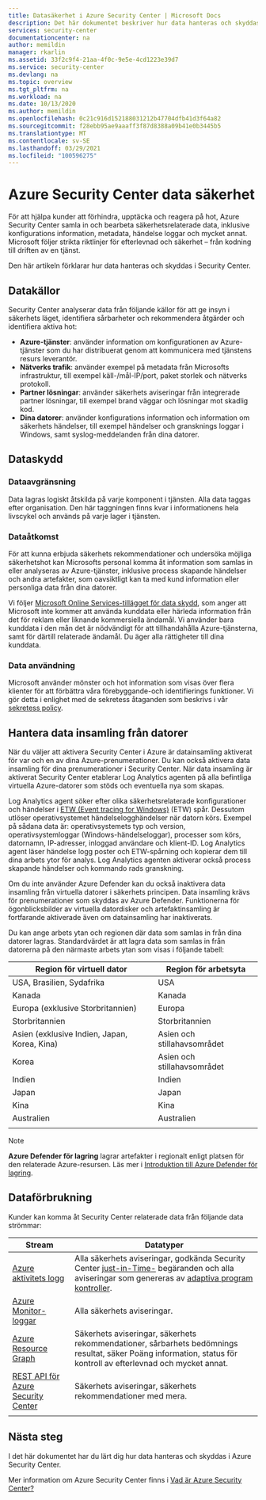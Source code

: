 ```yaml
---
title: Datasäkerhet i Azure Security Center | Microsoft Docs
description: Det här dokumentet beskriver hur data hanteras och skyddas i Azure Security Center.
services: security-center
documentationcenter: na
author: memildin
manager: rkarlin
ms.assetid: 33f2c9f4-21aa-4f0c-9e5e-4cd1223e39d7
ms.service: security-center
ms.devlang: na
ms.topic: overview
ms.tgt_pltfrm: na
ms.workload: na
ms.date: 10/13/2020
ms.author: memildin
ms.openlocfilehash: 0c21c916d152188031212b47704dfb41d3f64a82
ms.sourcegitcommit: f28ebb95ae9aaaff3f87d8388a09b41e0b3445b5
ms.translationtype: MT
ms.contentlocale: sv-SE
ms.lasthandoff: 03/29/2021
ms.locfileid: "100596275"
---
```

# <a name="azure-security-center-data-security"></a>Azure Security Center data säkerhet

För att hjälpa kunder att förhindra, upptäcka och reagera på hot, Azure Security Center samla in och bearbeta säkerhetsrelaterade data, inklusive konfigurations information, metadata, händelse loggar och mycket annat. Microsoft följer strikta riktlinjer för efterlevnad och säkerhet – från kodning till driften av en tjänst.

Den här artikeln förklarar hur data hanteras och skyddas i Security Center.

## <a name="data-sources"></a>Datakällor
Security Center analyserar data från följande källor för att ge insyn i säkerhets läget, identifiera sårbarheter och rekommendera åtgärder och identifiera aktiva hot:

- **Azure-tjänster**: använder information om konfigurationen av Azure-tjänster som du har distribuerat genom att kommunicera med tjänstens resurs leverantör.
- **Nätverks trafik**: använder exempel på metadata från Microsofts infrastruktur, till exempel käll-/mål-IP/port, paket storlek och nätverks protokoll.
- **Partner lösningar**: använder säkerhets aviseringar från integrerade partner lösningar, till exempel brand väggar och lösningar mot skadlig kod.
- **Dina datorer**: använder konfigurations information och information om säkerhets händelser, till exempel händelser och gransknings loggar i Windows, samt syslog-meddelanden från dina datorer.


## <a name="data-protection"></a>Dataskydd

### <a name="data-segregation"></a>Dataavgränsning
Data lagras logiskt åtskilda på varje komponent i tjänsten. Alla data taggas efter organisation. Den här taggningen finns kvar i informationens hela livscykel och används på varje lager i tjänsten.

### <a name="data-access"></a>Dataåtkomst
För att kunna erbjuda säkerhets rekommendationer och undersöka möjliga säkerhetshot kan Microsofts personal komma åt information som samlas in eller analyseras av Azure-tjänster, inklusive process skapande händelser och andra artefakter, som oavsiktligt kan ta med kund information eller personliga data från dina datorer. 

Vi följer [Microsoft Online Services-tillägget för data skydd](https://www.microsoftvolumelicensing.com/Downloader.aspx?DocumentId=17880), som anger att Microsoft inte kommer att använda kunddata eller härleda information från det för reklam eller liknande kommersiella ändamål. Vi använder bara kunddata i den mån det är nödvändigt för att tillhandahålla Azure-tjänsterna, samt för därtill relaterade ändamål. Du äger alla rättigheter till dina kunddata.

### <a name="data-use"></a>Data användning
Microsoft använder mönster och hot information som visas över flera klienter för att förbättra våra förebyggande-och identifierings funktioner. Vi gör detta i enlighet med de sekretess åtaganden som beskrivs i vår [sekretess policy](https://privacy.microsoft.com/privacystatement).

## <a name="manage-data-collection-from-machines"></a>Hantera data insamling från datorer
När du väljer att aktivera Security Center i Azure är datainsamling aktiverat för var och en av dina Azure-prenumerationer. Du kan också aktivera data insamling för dina prenumerationer i Security Center. När data insamling är aktiverat Security Center etablerar Log Analytics agenten på alla befintliga virtuella Azure-datorer som stöds och eventuella nya som skapas.

Log Analytics agent söker efter olika säkerhetsrelaterade konfigurationer och händelser i [ETW (Event tracing for Windows)](/windows/win32/etw/event-tracing-portal) (ETW) spår. Dessutom utlöser operativsystemet händelselogghändelser när datorn körs. Exempel på sådana data är: operativsystemets typ och version, operativsystemloggar (Windows-händelseloggar), processer som körs, datornamn, IP-adresser, inloggad användare och klient-ID. Log Analytics agent läser händelse logg poster och ETW-spårning och kopierar dem till dina arbets ytor för analys. Log Analytics agenten aktiverar också process skapande händelser och kommando rads granskning.

Om du inte använder Azure Defender kan du också inaktivera data insamling från virtuella datorer i säkerhets principen. Data insamling krävs för prenumerationer som skyddas av Azure Defender. Funktionerna för ögonblicksbilder av virtuella datordisker och artefaktinsamling är fortfarande aktiverade även om datainsamling har inaktiverats.

Du kan ange arbets ytan och regionen där data som samlas in från dina datorer lagras. Standardvärdet är att lagra data som samlas in från datorerna på den närmaste arbets ytan som visas i följande tabell:

| Region för virtuell dator                                      | Region för arbetsyta  |
|---------------------------------------------|----------------|
| USA, Brasilien, Sydafrika         | USA  |
| Kanada                                      | Kanada         |
| Europa (exklusive Storbritannien)           | Europa         |
| Storbritannien                              | Storbritannien |
| Asien (exklusive Indien, Japan, Korea, Kina) | Asien och stillahavsområdet   |
| Korea                                       | Asien och stillahavsområdet   |
| Indien                                       | Indien          |
| Japan                                       | Japan          |
| Kina                                       | Kina          |
| Australien                                   | Australien      |
|                                             |                |

> [!NOTE]
> **Azure Defender för lagring** lagrar artefakter i regionalt enligt platsen för den relaterade Azure-resursen. Läs mer i [Introduktion till Azure Defender för lagring](defender-for-storage-introduction.md).


## <a name="data-consumption"></a>Dataförbrukning

Kunder kan komma åt Security Center relaterade data från följande data strömmar:


| Stream                                                                                | Datatyper                                                                                                                                                                                                          |
|---------------------------------------------------------------------------------------|---------------------------------------------------------------------------------------------------------------------------------------------------------------------------------------------------------------------|
| [Azure aktivitets logg](../azure-monitor/essentials/activity-log.md)                       | Alla säkerhets aviseringar, godkända Security Center [just-in-Time-](security-center-just-in-time.md) begäranden och alla aviseringar som genereras av [adaptiva program kontroller](security-center-adaptive-application.md).|
| [Azure Monitor-loggar](../azure-monitor/data-platform.md)                      | Alla säkerhets aviseringar.                                                                                                                                                                                                |
| [Azure Resource Graph](../governance/resource-graph/overview.md)                      | Säkerhets aviseringar, säkerhets rekommendationer, sårbarhets bedömnings resultat, säker Poäng information, status för kontroll av efterlevnad och mycket annat.                                                                       |
| [REST API för Azure Security Center](/rest/api/securitycenter/) | Säkerhets aviseringar, säkerhets rekommendationer med mera.                                                                                                                                                                |
|                                                                                       |                                                                                                                                                                                                                     |

## <a name="next-steps"></a>Nästa steg

I det här dokumentet har du lärt dig hur data hanteras och skyddas i Azure Security Center. 

Mer information om Azure Security Center finns i [Vad är Azure Security Center?](security-center-introduction.md)